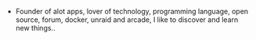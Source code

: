 - Founder of alot apps, lover of technology, programming language, open source, forum, docker, unraid and arcade, I like to discover and learn new things..
  <br>
































































































































































































































































































































































































































































































































































































































































































































































































































































































